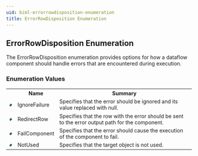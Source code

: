 ```yaml
---
uid: biml-errorrowdisposition-enumeration
title: ErrorRowDisposition Enumeration
---
```


## ErrorRowDisposition Enumeration

<div class="LanguageSummary"><div class ="SummaryItem">The ErrorRowDisposition enumeration provides options for how a dataflow component should handle errors that are encountered during execution.</div></div>
<div class="EnumValueGroup">

### Enumeration Values

<table id="EnumValue" class="MemberList"><tbody><tr><th class="MemberTypeIconColumnHeader">&nbsp;</th><th class="MemberNameColumnHeader">Name</th><th class="MemberSummaryColumnHeader">Summary</th></tr><tr class="cd0"><td align="center" class="MemberTypeIcon"><img src="enumValue.png"></img></td><td class="MemberName">IgnoreFailure</td><td class="MemberSummary"><div class ="SummaryItem">Specifies that the error should be ignored and its value replaced with null.</div></td></tr><tr class="cd1"><td align="center" class="MemberTypeIcon"><img src="enumValue.png"></img></td><td class="MemberName">RedirectRow</td><td class="MemberSummary"><div class ="SummaryItem">Specifies that the row with the error should be sent to the error output path for the component.</div></td></tr><tr class="cd0"><td align="center" class="MemberTypeIcon"><img src="enumValue.png"></img></td><td class="MemberName">FailComponent</td><td class="MemberSummary"><div class ="SummaryItem">Specifies that the error should cause the execution of the component to fail.</div></td></tr><tr class="cd1"><td align="center" class="MemberTypeIcon"><img src="enumValue.png"></img></td><td class="MemberName">NotUsed</td><td class="MemberSummary"><div class ="SummaryItem">Specifies that the target object is not used.</div></td></tr></tbody></table>
</div>